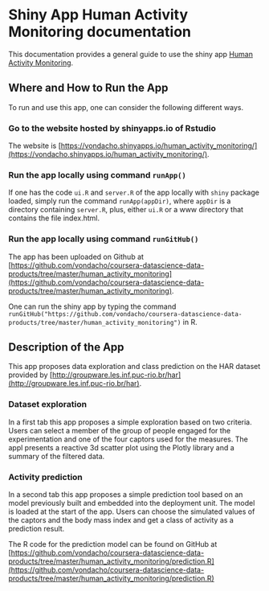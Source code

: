 # Shiny App Human Activity Monitoring documentation

This documentation provides a general guide to use the shiny app [Human Activity Monitoring](https://vondacho.shinyapps.io/human_activity_monitoring/).

## Where and How to Run the App

To run and use this app, one can consider the following different ways.

### Go to the website hosted by **shinyapps.io** of Rstudio

The website is [https://vondacho.shinyapps.io/human_activity_monitoring/](https://vondacho.shinyapps.io/human_activity_monitoring/).

### Run the app locally using command `runApp()`

If one has the code `ui.R` and `server.R` of the app locally with `shiny` package loaded, simply run the command `runApp(appDir)`, where `appDir` is a directory containing `server.R`, plus, either `ui.R` or a www directory that contains the file index.html.

### Run the app locally using command `runGitHub()`

The app has been uploaded on Github at [https://github.com/vondacho/coursera-datascience-data-products/tree/master/human_activity_monitoring](https://github.com/vondacho/coursera-datascience-data-products/tree/master/human_activity_monitoring).

One can run the shiny app by typing the command `runGitHub("https://github.com/vondacho/coursera-datascience-data-products/tree/master/human_activity_monitoring")` in R.


## Description of the App

This app proposes data exploration and class prediction on the HAR dataset provided by [http://groupware.les.inf.puc-rio.br/har](http://groupware.les.inf.puc-rio.br/har). 

### Dataset exploration

In a first tab this app proposes a simple exploration based on two criteria. Users can select a member of the group of people engaged for the experimentation and one of the four captors used for the measures. The appl presents a reactive 3d scatter plot using the Plotly library and a summary of the filtered data. 

### Activity prediction

In a second tab this app proposes a simple prediction tool based on an model previously built and embedded into the deployment unit. The model is loaded at the start of the app. Users can choose the simulated values of the captors and the body mass index and get a class of activity as a prediction result.

The R code for the prediction model can be found on GitHub at [https://github.com/vondacho/coursera-datascience-data-products/tree/master/human_activity_monitoring/prediction.R](https://github.com/vondacho/coursera-datascience-data-products/tree/master/human_activity_monitoring/prediction.R)



































